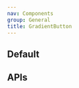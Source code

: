 ```yaml
---
nav: Components
group: General
title: GradientButton
---
```


## Default

<code src="./demos/index.tsx" nopadding></code>

## APIs

<API></API>
